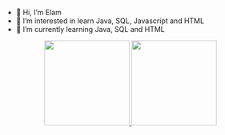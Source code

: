 - 👋 Hi, I’m Elam
- 👀 I’m interested in learn Java, SQL, Javascript and HTML
- 🌱 I’m currently learning Java, SQL and HTML

<div align="center">
  <a href="https://github.com/ElamRS">
  <img height="170px" src="https://github-readme-stats.vercel.app/api?username=ElamRS&show_icons=true&theme=tokyonight&include_all_commits=true&count_private=true"/>
  <img height="170px" src="https://github-readme-stats.vercel.app/api/top-langs/?username=ElamRS&layout=compact&langs_count=7&theme=tokyonight"/>
  </a>
</div>
